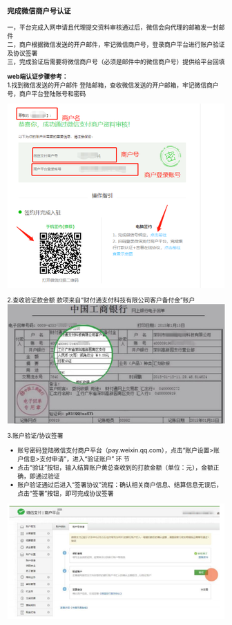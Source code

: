 ### 完成微信商户号认证

一，平台完成入网申请且代理提交资料审核通过后，微信会向代理的邮箱发一封邮件  
二，商户根据微信发送的开户邮件，牢记微信商户号，登录商户平台进行账户验证及协议签署  
三，完成验证后需要将微信商户号（必须是邮件中的微信商户号）提供给平台回填

**web端认证步骤参考：**  
1.找到微信发送的开户邮件                                                                                                                                                                                                登陆邮箱，查收微信发送的开户邮箱，牢记微信商户号，商户平台登陆账号和密码

![](/assets/import110.png)

2.查收验证款金额                                                                                                                                                                                                              款项来自“财付通支付科技有限公司客户备付金”账户![](/assets/import111.png)

3.账户验证/协议签署

* 账号密码登陆微信支付商户平台（pay.weixin.qq.com），点击“账户设置&gt;账户信息&gt;支付申请”，进入“验证账户” 环 节
* 点击“验证”按钮，输入结算账户黄总查收到的打款金额（单位：元），金额正确，即通过验证
* 账户验证通过后进入“签署协议”流程：确认相关商户信息、结算信息无误后，点击“签署”按钮，即可完成协议签署

![](/assets/import112.png)




